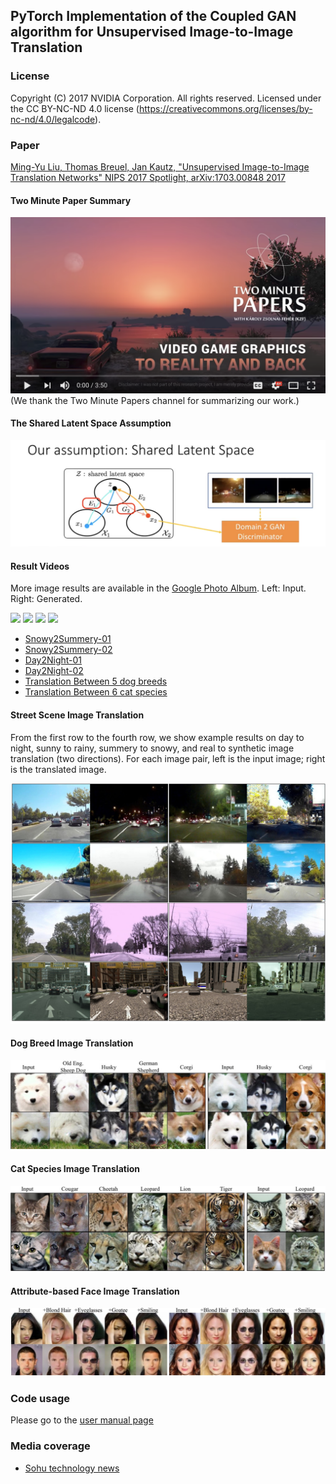 ## PyTorch Implementation of the Coupled GAN algorithm for Unsupervised Image-to-Image Translation

### License

Copyright (C) 2017 NVIDIA Corporation.  All rights reserved.
Licensed under the CC BY-NC-ND 4.0 license (https://creativecommons.org/licenses/by-nc-nd/4.0/legalcode). 

### Paper

[Ming-Yu Liu, Thomas Breuel, Jan Kautz, "Unsupervised Image-to-Image Translation Networks" NIPS 2017 Spotlight, arXiv:1703.00848 2017](https://arxiv.org/abs/1703.00848)

#### Two Minute Paper Summary
[![](./docs/two-minute-paper.png)](https://youtu.be/dqxqbvyOnMY) (We thank the Two Minute Papers channel for summarizing our work.)

#### The Shared Latent Space Assumption
[![](./docs/shared-latent-space.png)](https://www.youtube.com/watch?v=nlyXoX2aIek)

#### Result Videos

More image results are available in the [Google Photo Album](https://photos.app.goo.gl/5x7oIifLh2BVJemb2).
Left: Input. Right: Generated.

![](./docs/snowy2summery.gif)
![](./docs/day2night.gif)
![](./docs/dog_breed.gif)
![](./docs/cat_species.gif)

- [Snowy2Summery-01](https://youtu.be/9VC0c3pndbI)
- [Snowy2Summery-02](https://youtu.be/eUBiiBS1mj0)
- [Day2Night-01](https://youtu.be/Z_Rxf0TfBJE)
- [Day2Night-02](https://youtu.be/mmj3iRIQw1k)
- [Translation Between 5 dog breeds](https://youtu.be/3a6Jc7PabB4)
- [Translation Between 6 cat species](https://youtu.be/Bwq7BmQ1Vbc)

#### Street Scene Image Translation
From the first row to the fourth row, we show example results on day to night, sunny to rainy, summery to snowy, and real to synthetic image translation (two directions). For each image pair, left is the input image; right is the translated image.

![](./docs/street_scene.jpg)

#### Dog Breed Image Translation

![](./docs/dog_trans.jpg)

#### Cat Species Image Translation

![](./docs/cat_trans.jpg)

#### Attribute-based Face Image Translation

![](./docs/faces.jpg)

### Code usage

Please go to the [user manual page](USAGE.md)

### Media coverage

- [Sohu technology news](http://it.sohu.com/20171006/n516267266.shtml)

